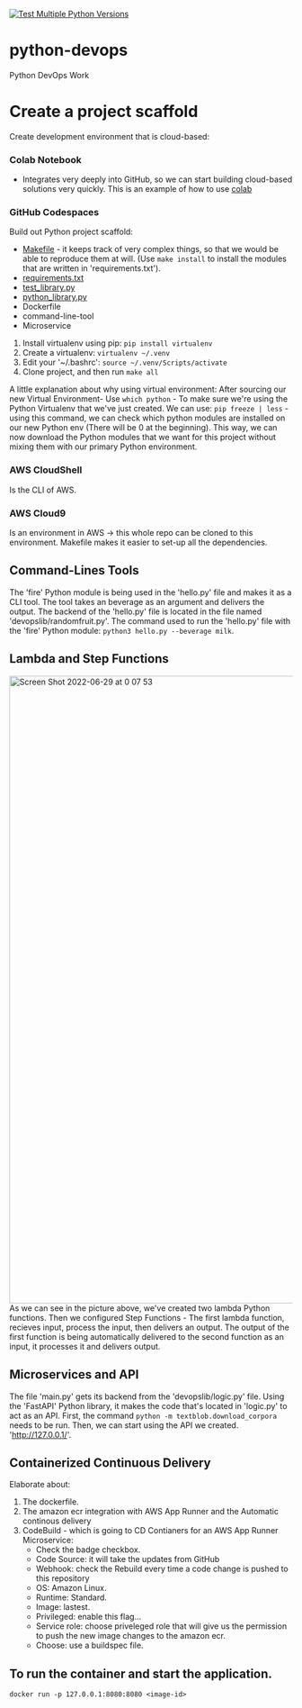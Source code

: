 [![Test Multiple Python Versions](https://github.com/twolf789/python-devops/actions/workflows/main.yml/badge.svg)](https://github.com/twolf789/python-devops/actions/workflows/main.yml)
# python-devops
Python DevOps Work

# Create a project scaffold

Create development environment that is cloud-based:

### Colab Notebook

* Integrates very deeply into GitHub, so we can start building cloud-based solutions very quickly.
This is an example of how to use [colab](https://github.com/twolf789/python-devops/blob/main/getting_started_python.ipynb)

### GitHub Codespaces

Build out Python project scaffold:

* [Makefile](https://github.com/twolf789/python-devops/blob/main/Makefile) - it keeps track of very complex things, so that we would be able to reproduce them at will.
(Use `make install` to install the modules that are written in 'requirements.txt').
* [requirements.txt](https://github.com/twolf789/python-devops/blob/main/requirements.txt)
* [test_library.py](https://github.com/twolf789/python-devops/blob/main/test_devopslib.py)
* [python_library.py](https://github.com/twolf789/python-devops/tree/main/devopslib)
* Dockerfile
* command-line-tool
* Microservice

1. Install virtualenv using pip: `pip install virtualenv` 
2. Create a virtualenv: `virtualenv ~/.venv`
3. Edit your '~/.bashrc': `source ~/.venv/Scripts/activate`
4. Clone project, and then run `make all`

A little explanation about why using virtual environment:
After sourcing our new Virtual Environment-
Use `which python` - To make sure we're using the Python Virtualenv that we've just created.
We can use: `pip freeze | less` - using this command, we can check which python modules are installed on our new Python env (There will be 0 at the beginning).
This way, we can now download the Python modules that we want for this project without mixing them with our primary Python environment.

### AWS CloudShell
Is the CLI of AWS.

### AWS Cloud9
Is an environment in AWS -> this whole repo can be cloned to this environment. Makefile makes it easier to set-up all the dependencies.

## Command-Lines Tools
The 'fire' Python module is being used in the 'hello.py' file and makes it as a CLI tool.
The tool takes an beverage as an argument and delivers the output. The backend of the 'hello.py' file is located in the file named 'devopslib/randomfruit.py'.
The command used to run the 'hello.py' file with the 'fire' Python module: `python3 hello.py --beverage milk`.

## Lambda and Step Functions
<img width="1115" alt="Screen Shot 2022-06-29 at 0 07 53" src="https://user-images.githubusercontent.com/98260230/176636456-9be60ced-9e21-411e-b581-4c3977419207.png">
As we can see in the picture above, we've created two lambda Python functions. Then we configured Step Functions - The first lambda function, recieves input, process the input, then delivers an output. The output of the first function is being automatically delivered to the second function as an input, it processes it and delivers output.

## Microservices and API
The file 'main.py' gets its backend from the 'devopslib/logic.py' file. Using the 'FastAPI' Python library, it makes the code that's located in 'logic.py' to act as an API.
First, the command `python -m textblob.download_corpora` needs to be run. Then, we can start using the API we created. 'http://127.0.0.1/'.

## Containerized Continuous Delivery
Elaborate about:
1. The dockerfile.
2. The amazon ecr integration with AWS App Runner and the Automatic continous delivery
3. CodeBuild - which is going to CD Contianers for an AWS App Runner Microservice:
    - Check the badge checkbox.
    - Code Source: it will take the updates from
      GitHub
    - Webhook: check the Rebuild every time a code
      change is pushed to this repository
    - OS: Amazon Linux.
    - Runtime: Standard.
    - Image: lastest.
    - Privileged: enable this flag...
    - Service role: choose priveleged role that
      will give us the permission to push the new
      image changes to the amazon ecr.
    - Choose: use a buildspec file. 
    
    
## To run the container and start the application.
`docker run -p 127.0.0.1:8080:8080 <image-id>`
